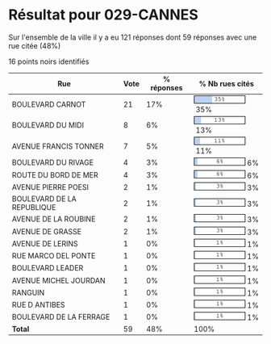 # Résultat pour 029-CANNES

Sur l'ensemble de la ville il y a eu 121 réponses dont 59 réponses avec une rue citée (48%)

16 points noirs identifiés

| Rue | Vote | % réponses | % Nb rues cités|
|-----|------|------------|----------------|
| BOULEVARD CARNOT | 21 | 17% | <img src="../../img/bar_35.gif" />&nbsp;35%|
| BOULEVARD DU MIDI | 8 | 6% | <img src="../../img/bar_13.gif" />&nbsp;13%|
| AVENUE FRANCIS TONNER | 7 | 5% | <img src="../../img/bar_11.gif" />&nbsp;11%|
| BOULEVARD DU RIVAGE | 4 | 3% | <img src="../../img/bar_6.gif" />&nbsp;6%|
| ROUTE DU BORD DE MER | 4 | 3% | <img src="../../img/bar_6.gif" />&nbsp;6%|
| AVENUE PIERRE POESI | 2 | 1% | <img src="../../img/bar_3.gif" />&nbsp;3%|
| BOULEVARD DE LA REPUBLIQUE | 2 | 1% | <img src="../../img/bar_3.gif" />&nbsp;3%|
| AVENUE DE LA ROUBINE | 2 | 1% | <img src="../../img/bar_3.gif" />&nbsp;3%|
| AVENUE DE GRASSE | 2 | 1% | <img src="../../img/bar_3.gif" />&nbsp;3%|
| AVENUE DE LERINS | 1 | 0% | <img src="../../img/bar_1.gif" />&nbsp;1%|
| RUE MARCO DEL PONTE | 1 | 0% | <img src="../../img/bar_1.gif" />&nbsp;1%|
| BOULEVARD LEADER | 1 | 0% | <img src="../../img/bar_1.gif" />&nbsp;1%|
| AVENUE MICHEL JOURDAN | 1 | 0% | <img src="../../img/bar_1.gif" />&nbsp;1%|
| RANGUIN | 1 | 0% | <img src="../../img/bar_1.gif" />&nbsp;1%|
| RUE D ANTIBES | 1 | 0% | <img src="../../img/bar_1.gif" />&nbsp;1%|
| BOULEVARD DE LA FERRAGE | 1 | 0% | <img src="../../img/bar_1.gif" />&nbsp;1%|
| **Total** | 59 | 48% | 100%|
